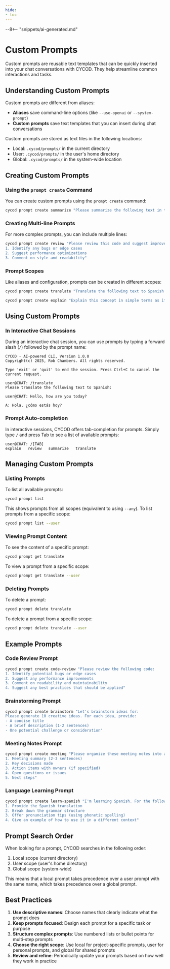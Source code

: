```yaml
---
hide:
- toc
---
```


--8<-- "snippets/ai-generated.md"

# Custom Prompts

Custom prompts are reusable text templates that can be quickly inserted into your chat conversations with CYCOD. They help streamline common interactions and tasks.

## Understanding Custom Prompts

Custom prompts are different from aliases:

- **Aliases** save command-line options (like `--use-openai` or `--system-prompt`)
- **Custom prompts** save text templates that you can insert during chat conversations

Custom prompts are stored as text files in the following locations:

- Local: `.cycod/prompts/` in the current directory
- User: `.cycod/prompts/` in the user's home directory
- Global: `.cycod/prompts/` in the system-wide location

## Creating Custom Prompts

### Using the `prompt create` Command

You can create custom prompts using the `prompt create` command:

```bash title="Create a simple prompt"
cycod prompt create summarize "Please summarize the following text in three bullet points:"
```

### Creating Multi-line Prompts

For more complex prompts, you can include multiple lines:

```bash title="Create a multi-line prompt"
cycod prompt create review "Please review this code and suggest improvements:
1. Identify any bugs or edge cases
2. Suggest performance optimizations
3. Comment on style and readability"
```

### Prompt Scopes

Like aliases and configuration, prompts can be created in different scopes:

```bash title="Create a user-level prompt"
cycod prompt create translate "Translate the following text to Spanish:" --user
```

```bash title="Create a global prompt"
cycod prompt create explain "Explain this concept in simple terms as if I'm a beginner:" --global
```

## Using Custom Prompts

### In Interactive Chat Sessions

During an interactive chat session, you can use prompts by typing a forward slash (`/`) followed by the prompt name:

```plaintext title="Using a prompt in chat"
CYCOD - AI-powered CLI, Version 1.0.0
Copyright(c) 2025, Rob Chambers. All rights reserved.

Type 'exit' or 'quit' to end the session. Press Ctrl+C to cancel the current request.

user@CHAT: /translate
Please translate the following text to Spanish:

user@CHAT: Hello, how are you today?

A: Hola, ¿cómo estás hoy?
```

### Prompt Auto-completion

In interactive sessions, CYCOD offers tab-completion for prompts. Simply type `/` and press Tab to see a list of available prompts:

```plaintext
user@CHAT: /[TAB]
explain   review   summarize   translate
```

## Managing Custom Prompts

### Listing Prompts

To list all available prompts:

```bash title="List all prompts"
cycod prompt list
```

This shows prompts from all scopes (equivalent to using `--any`). To list prompts from a specific scope:

```bash title="List user prompts"
cycod prompt list --user
```

### Viewing Prompt Content

To see the content of a specific prompt:

```bash title="View a prompt"
cycod prompt get translate
```

To view a prompt from a specific scope:

```bash title="View a user prompt"
cycod prompt get translate --user
```

### Deleting Prompts

To delete a prompt:

```bash title="Delete a prompt"
cycod prompt delete translate
```

To delete a prompt from a specific scope:

```bash title="Delete a user prompt"
cycod prompt delete translate --user
```

## Example Prompts

### Code Review Prompt

```bash
cycod prompt create code-review "Please review the following code:
1. Identify potential bugs or edge cases
2. Suggest any performance improvements
3. Comment on readability and maintainability
4. Suggest any best practices that should be applied"
```

### Brainstorming Prompt

```bash
cycod prompt create brainstorm "Let's brainstorm ideas for:
Please generate 10 creative ideas. For each idea, provide:
- A concise title
- A brief description (1-2 sentences)
- One potential challenge or consideration"
```

### Meeting Notes Prompt

```bash
cycod prompt create meeting "Please organize these meeting notes into a structured format:
1. Meeting summary (2-3 sentences)
2. Key decisions made
3. Action items with owners (if specified)
4. Open questions or issues
5. Next steps"
```

### Language Learning Prompt

```bash
cycod prompt create learn-spanish "I'm learning Spanish. For the following English phrase:
1. Provide the Spanish translation
2. Break down the grammar structure
3. Offer pronunciation tips (using phonetic spelling)
4. Give an example of how to use it in a different context"
```

## Prompt Search Order

When looking for a prompt, CYCOD searches in the following order:

1. Local scope (current directory)
2. User scope (user's home directory)
3. Global scope (system-wide)

This means that a local prompt takes precedence over a user prompt with the same name, which takes precedence over a global prompt.

## Best Practices

1. **Use descriptive names**: Choose names that clearly indicate what the prompt does
2. **Keep prompts focused**: Design each prompt for a specific task or purpose
3. **Structure complex prompts**: Use numbered lists or bullet points for multi-step prompts
4. **Choose the right scope**: Use local for project-specific prompts, user for personal prompts, and global for shared prompts
5. **Review and refine**: Periodically update your prompts based on how well they work in practice